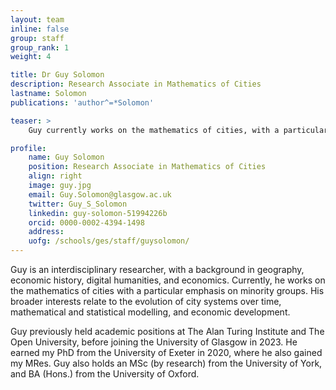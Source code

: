 ```yaml
---
layout: team
inline: false
group: staff
group_rank: 1
weight: 4

title: Dr Guy Solomon
description: Research Associate in Mathematics of Cities
lastname: Solomon
publications: 'author^=*Solomon'

teaser: >
    Guy currently works on the mathematics of cities, with a particular emphasis on minority groups. His broader interests relate to the evolution of city systems over time, mathematical and statistical modelling, and economic development.

profile:
    name: Guy Solomon
    position: Research Associate in Mathematics of Cities
    align: right
    image: guy.jpg
    email: Guy.Solomon@glasgow.ac.uk
    twitter: Guy_S_Solomon
    linkedin: guy-solomon-51994226b
    orcid: 0000-0002-4394-1498
    address:
    uofg: /schools/ges/staff/guysolomon/
---
```

Guy is an interdisciplinary researcher, with a background in geography, economic history, digital humanities, and economics. Currently, he works on the mathematics of cities with a particular emphasis on minority groups. His broader interests relate to the evolution of city systems over time, mathematical and statistical modelling, and economic development.

Guy previously held academic positions at The Alan Turing Institute and The Open University, before joining the University of Glasgow in 2023. He earned my PhD from the University of Exeter in 2020, where he also gained my MRes. Guy also holds an MSc (by research) from the University of York, and BA (Hons.) from the University of Oxford.
